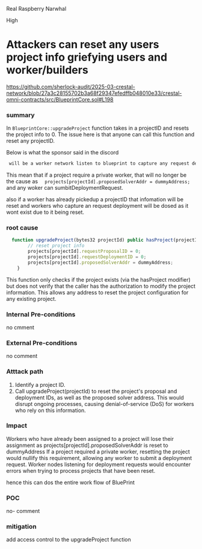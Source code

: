 Real Raspberry Narwhal

High

# Attackers can reset any users project info griefying users and worker/builders


https://github.com/sherlock-audit/2025-03-crestal-network/blob/27a3c28155702b3a68f29347efedffb048010e33/crestal-omni-contracts/src/BlueprintCore.sol#L198


### summary
In `BlueprintCore::upgradeProject` function takes in a projectID and resets the project info to 0. The issue here is that anyone can call this function and reset any projectID. 

Below is what the sponsor said in the discord

```javascript
 will be a worker network listen to blueprint to capture any request deployment request ,  Once they got one, it will pick up and submit a request to blueprint. if blueprint accepts it, then worker will start the deployment process.If it is a private deployment,  private workers no need to submit deployment
 ```
This mean that if a project require a private worker, that will no longer be the cause as `  projects[projectId].proposedSolverAddr = dummyAddress;` and any woker can sumbitDeploymentRequest. 

also if a worker has already pickedup a projectID that infomation will be reset and workers who capture an request deployment will be dosed as it wont exist due to it being reset. 

### root cause

```javascript
  function upgradeProject(bytes32 projectId) public hasProject(projectId) {
        // reset project info
        projects[projectId].requestProposalID = 0;
        projects[projectId].requestDeploymentID = 0;
        projects[projectId].proposedSolverAddr = dummyAddress;
    } 

```
This function only checks if the project exists (via the hasProject modifier) but does not verify that the caller has the authorization to modify the project information. This allows any address to reset the project configuration for any existing project.

### Internal Pre-conditions
no cmment

### External Pre-conditions
no comment 

### Atttack path
1. Identify a project ID.
2. Call upgradeProject(projectId) to reset the project's proposal and deployment IDs, as well as the proposed solver address.
This would disrupt ongoing processes, causing denial-of-service (DoS) for workers who rely on this information.

### Impact
Workers who have already been assigned to a project will lose their assignment as projects[projectId].proposedSolverAddr is reset to dummyAddress
If a project required a private worker, resetting the project would nullify this requirement, allowing any worker to submit a deployment request.
Worker nodes listening for deployment requests would encounter errors when trying to process projects that have been reset.

hence this can dos the entire work flow of BluePrint

### POC
no- comment 

### mitigation
add access control to the upgradeProject function
